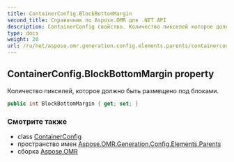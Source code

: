 ```yaml
---
title: ContainerConfig.BlockBottomMargin
second_title: Справочник по Aspose.OMR для .NET API
description: ContainerConfig свойство. Количество пикселей которое должно быть размещено под блоками.
type: docs
weight: 20
url: /ru/net/aspose.omr.generation.config.elements.parents/containerconfig/blockbottommargin/
---
```

## ContainerConfig.BlockBottomMargin property

Количество пикселей, которое должно быть размещено под блоками.

```csharp
public int BlockBottomMargin { get; set; }
```

### Смотрите также

* class [ContainerConfig](../)
* пространство имен [Aspose.OMR.Generation.Config.Elements.Parents](../../containerconfig/)
* сборка [Aspose.OMR](../../../)


